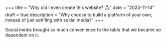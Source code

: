 +++
title = "Why did I even create this website? 🖧"
date = "2023-11-14"
draft = true
description = "Why choose to build a platform of your own, instead of just sett'ling with social media?"
+++

Social media brought so much convenience to the table that we became so dependent on it.
